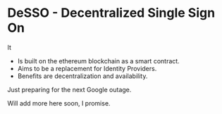 # DeSSO - Decentralized Single Sign On
It
- Is built on the ethereum blockchain as a smart contract.
- Aims to be a replacement for Identity Providers.
- Benefits are decentralization and availability.

Just preparing for the next Google outage.

Will add more here soon, I promise.
